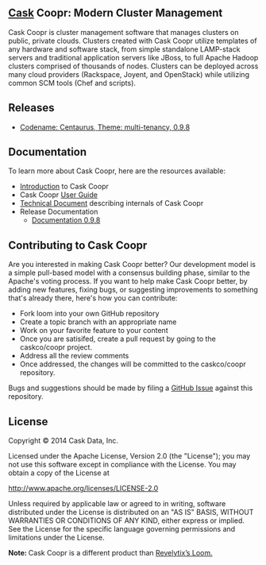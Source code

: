 ## [Cask](http://cask.co) Coopr: Modern Cluster Management

Cask Coopr is cluster management software that manages clusters on public, private
clouds. Clusters created with Cask Coopr utilize templates of any hardware and
software stack, from simple standalone LAMP-stack servers and traditional application
servers like JBoss, to full Apache Hadoop clusters comprised of thousands of nodes.
Clusters can be deployed across many cloud providers (Rackspace, Joyent, and OpenStack)
while utilizing common SCM tools (Chef and scripts).

## Releases

   * [Codename: Centaurus, Theme: multi-tenancy, 0.9.8](http://docs.cask.co/coopr/0.9.8/en/overview/release-notes.html)

## Documentation

To learn more about Cask Coopr, here are the resources available:
   * [Introduction](http://caskco.github.io/coopr/) to Cask Coopr
   * Cask Coopr [User Guide](http://docs.cask.co/coopr/current/en/index.html)
   * [Technical Document](http://caskco.github.io/coopr/tech-docs/index.html) describing internals of Cask Coopr
   * Release Documentation
      * [Documentation 0.9.8](http://docs.cask.co/coopr/0.9.8/en/index.html)

## Contributing to Cask Coopr

Are you interested in making Cask Coopr better? Our development model is a simple
pull-based model with a consensus building phase, similar to the Apache's voting process.
If you want to help make Cask Coopr better, by adding new features, fixing bugs, or
suggesting improvements to something that's already there, here's how you can contribute:

 * Fork loom into your own GitHub repository
 * Create a topic branch with an appropriate name
 * Work on your favorite feature to your content
 * Once you are satisifed, create a pull request by going to the caskco/coopr project.
 * Address all the review comments
 * Once addressed, the changes will be committed to the caskco/coopr repository.

Bugs and suggestions should be made by filing a [GitHub Issue](https://github.com/caskco/coopr/issues) against this repository.

## License

   Copyright © 2014 Cask Data, Inc.

Licensed under the Apache License, Version 2.0 (the "License"); you may not use this
software except in compliance with the License. You may obtain a copy of the License at

http://www.apache.org/licenses/LICENSE-2.0

Unless required by applicable law or agreed to in writing, software distributed under the
License is distributed on an "AS IS" BASIS, WITHOUT WARRANTIES OR CONDITIONS OF ANY KIND,
either express or implied. See the License for the specific language governing permissions
and limitations under the License.

<strong>Note: </strong>Cask Coopr is a different product than <a href="http://www.revelytix.com/?q=content/loom">Revelytix’s Loom.</a>
